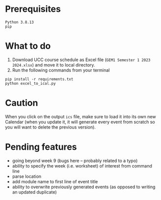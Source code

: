 # Prerequisites
```
Python 3.8.13
pip
```

# What to do
1. Download UCC course schedule as Excel file (`GEM1 Semester 1 2023 2024.xlsx`) and move it to local directory.
2. Run the following commands from your terminal
```
pip install -r requirements.txt
python excel_to_ical.py
```

# Caution
When you click on the output `ics` file, make sure to load it into its own new Calendar (when you update it, it will generate every event from scratch so you will want to delete the previous version).

# Pending features
* going beyond week 9 (bugs here – probably related to a typo)
* ability to specify the week (i.e. worksheet) of interest from command line
* parse location
* add module name to first line of event title
* ability to overwrite previously generated events (as opposed to writing an updated duplicate)
